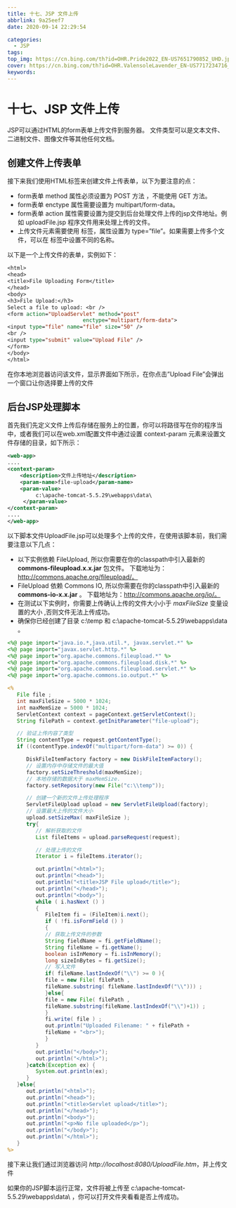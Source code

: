 ```yaml
---
title: 十七、JSP 文件上传
abbrlink: 9a25eef7
date: 2020-09-14 22:29:54

categories:
  - JSP
tags:
top_img: https://cn.bing.com/th?id=OHR.Pride2022_EN-US7651790852_UHD.jpg
cover: https://cn.bing.com/th?id=OHR.ValensoleLavender_EN-US7717234716_UHD.jpg
keywords:  
---
```

# 十七、JSP 文件上传

JSP可以通过HTML的form表单上传文件到服务器。 文件类型可以是文本文件、二进制文件、图像文件等其他任何文档。

## 创建文件上传表单

接下来我们使用HTML标签来创建文件上传表单，以下为要注意的点：

- form表单 method 属性必须设置为 POST 方法 ，不能使用 GET 方法。
- form表单 enctype 属性需要设置为 multipart/form-data。
- form表单 action 属性需要设置为提交到后台处理文件上传的jsp文件地址。例如 uploadFile.jsp 程序文件用来处理上传的文件。
- 上传文件元素需要使用 标签，属性设置为 type=”file”。如果需要上传多个文件，可以在 标签中设置不同的名称。

以下是一个上传文件的表单，实例如下：

```JSP
<html>
<head>
<title>File Uploading Form</title>
</head>
<body>
<h3>File Upload:</h3>
Select a file to upload: <br />
<form action="UploadServlet" method="post"
                        enctype="multipart/form-data">
<input type="file" name="file" size="50" />
<br />
<input type="submit" value="Upload File" />
</form>
</body>
</html>
```

在你本地浏览器访问该文件，显示界面如下所示，在你点击”Upload File”会弹出一个窗口让你选择要上传的文件

## 后台JSP处理脚本

首先我们先定义文件上传后存储在服务上的位置，你可以将路径写在你的程序当中，或者我们可以在web.xml配置文件中通过设置 context-param 元素来设置文件存储的目录，如下所示：

```XML
<web-app>
....
<context-param> 
    <description>文件上传地址</description> 
    <param-name>file-upload</param-name> 
    <param-value>
         c:\apache-tomcat-5.5.29\webapps\data\
     </param-value> 
</context-param>
....
</web-app>
```

以下脚本文件UploadFile.jsp可以处理多个上传的文件，在使用该脚本前，我们需要注意以下几点：

- 以下实例依赖 FileUpload, 所以你需要在你的classpath中引入最新的 **commons-fileupload.x.x.jar** 包文件。 下载地址为：http://commons.apache.org/fileupload/。
- FileUpload 依赖 Commons IO, 所以你需要在你的classpath中引入最新的 **commons-io-x.x.jar** 。 下载地址为：http://commons.apache.org/io/。
- 在测试以下实例时，你需要上传确认上传的文件大小小于 *maxFileSize* 变量设置的大小 ,否则文件无法上传成功。
- 确保你已经创建了目录 c:\temp 和 c:\apache-tomcat-5.5.29\webapps\data 。

```JSP
<%@ page import="java.io.*,java.util.*, javax.servlet.*" %>
<%@ page import="javax.servlet.http.*" %>
<%@ page import="org.apache.commons.fileupload.*" %>
<%@ page import="org.apache.commons.fileupload.disk.*" %>
<%@ page import="org.apache.commons.fileupload.servlet.*" %>
<%@ page import="org.apache.commons.io.output.*" %>

<%
   File file ;
   int maxFileSize = 5000 * 1024;
   int maxMemSize = 5000 * 1024;
   ServletContext context = pageContext.getServletContext();
   String filePath = context.getInitParameter("file-upload");

   // 验证上传内容了类型
   String contentType = request.getContentType();
   if ((contentType.indexOf("multipart/form-data") >= 0)) {

      DiskFileItemFactory factory = new DiskFileItemFactory();
      // 设置内存中存储文件的最大值
      factory.setSizeThreshold(maxMemSize);
      // 本地存储的数据大于 maxMemSize.
      factory.setRepository(new File("c:\\temp"));

      // 创建一个新的文件上传处理程序
      ServletFileUpload upload = new ServletFileUpload(factory);
      // 设置最大上传的文件大小
      upload.setSizeMax( maxFileSize );
      try{ 
         // 解析获取的文件
         List fileItems = upload.parseRequest(request);

         // 处理上传的文件
         Iterator i = fileItems.iterator();

         out.println("<html>");
         out.println("<head>");
         out.println("<title>JSP File upload</title>");  
         out.println("</head>");
         out.println("<body>");
         while ( i.hasNext () ) 
         {
            FileItem fi = (FileItem)i.next();
            if ( !fi.isFormField () )   
            {
            // 获取上传文件的参数
            String fieldName = fi.getFieldName();
            String fileName = fi.getName();
            boolean isInMemory = fi.isInMemory();
            long sizeInBytes = fi.getSize();
            // 写入文件
            if( fileName.lastIndexOf("\\") >= 0 ){
            file = new File( filePath , 
            fileName.substring( fileName.lastIndexOf("\\"))) ;
            }else{
            file = new File( filePath ,
            fileName.substring(fileName.lastIndexOf("\\")+1)) ;
            }
            fi.write( file ) ;
            out.println("Uploaded Filename: " + filePath + 
            fileName + "<br>");
            }
         }
         out.println("</body>");
         out.println("</html>");
      }catch(Exception ex) {
         System.out.println(ex);
      }
   }else{
      out.println("<html>");
      out.println("<head>");
      out.println("<title>Servlet upload</title>");  
      out.println("</head>");
      out.println("<body>");
      out.println("<p>No file uploaded</p>"); 
      out.println("</body>");
      out.println("</html>");
   }
%>
```

接下来让我们通过浏览器访问 *http://localhost:8080/UploadFile.htm*，并上传文件

如果你的JSP脚本运行正常，文件将被上传至 c:\apache-tomcat-5.5.29\webapps\data\ ，你可以打开文件夹看看是否上传成功。